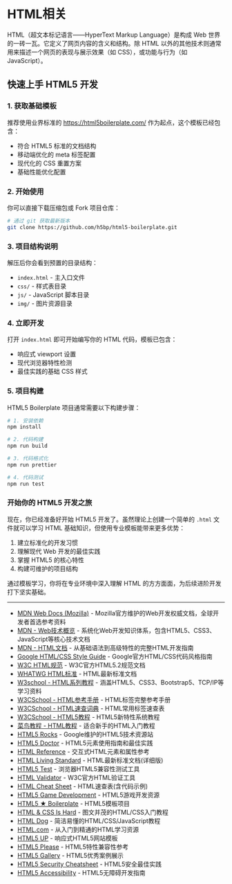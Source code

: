 # HTML相关

HTML（超文本标记语言——HyperText Markup Language）是构成 Web 世界的一砖一瓦。它定义了网页内容的含义和结构。除 HTML 以外的其他技术则通常用来描述一个网页的表现与展示效果（如 CSS），或功能与行为（如 JavaScript）。

## 快速上手 HTML5 开发

### 1. 获取基础模板

推荐使用业界标准的 <https://html5boilerplate.com/> 作为起点，这个模板已经包含：

- 符合 HTML5 标准的文档结构
- 移动端优化的 meta 标签配置
- 现代化的 CSS 重置方案
- 基础性能优化配置

### 2. 开始使用

你可以直接下载压缩包或 Fork 项目仓库：

```bash
# 通过 git 获取最新版本
git clone https://github.com/h5bp/html5-boilerplate.git
```

### 3. 项目结构说明

解压后你会看到预置的目录结构：

- `index.html` - 主入口文件
- `css/` - 样式表目录
- `js/` - JavaScript 脚本目录
- `img/` - 图片资源目录

### 4. 立即开发

打开 `index.html` 即可开始编写你的 HTML 代码，模板已包含：

- 响应式 viewport 设置
- 现代浏览器特性检测
- 最佳实践的基础 CSS 样式

### 5. 项目构建

HTML5 Boilerplate 项目通常需要以下构建步骤：

```bash
# 1. 安装依赖
npm install

# 2. 代码构建
npm run build

# 3. 代码格式化
npm run prettier

# 4. 代码测试
npm run test
```

### 开始你的 HTML5 开发之旅

现在，你已经准备好开始 HTML5 开发了。虽然理论上创建一个简单的 `.html` 文件就可以学习 HTML 基础知识，但使用专业模板能带来更多优势：

1. 建立标准化的开发习惯
2. 理解现代 Web 开发的最佳实践
3. 掌握 HTML5 的核心特性
4. 构建可维护的项目结构

通过模板学习，你将在专业环境中深入理解 HTML 的方方面面，为后续进阶开发打下坚实基础。

---

- [MDN Web Docs (Mozilla)​](https://developer.mozilla.org/zh-CN/) - Mozilla官方维护的Web开发权威文档，全球开发者首选参考资料
- [MDN - Web技术概览](https://developer.mozilla.org/zh-CN/docs/Web) - 系统化Web开发知识体系，包含HTML5、CSS3、JavaScript等核心技术文档
- [MDN - HTML文档](https://developer.mozilla.org/zh-CN/docs/Web/HTML) - 从基础语法到高级特性的完整HTML开发指南
- [Google HTML/CSS Style Guide](https://google.github.io/styleguide/htmlcssguide.html) - Google官方HTML/CSS代码风格指南
- [W3C HTML规范](https://www.w3.org/TR/html52/) - W3C官方HTML5.2规范文档
- [WHATWG HTML标准](https://html.spec.whatwg.org/) - HTML最新标准文档
- [W3school - HTML系列教程](https://www.w3school.com.cn/h.asp) - 涵盖HTML5、CSS3、Bootstrap5、TCP/IP等学习资料
- [W3CSchool - HTML参考手册](https://www.w3cschool.cn/htmltags/) - HTML标签完整参考手册
- [W3CSchool - HTML速查词典](https://www.w3cschool.cn/html/dict) - HTML常用标签速查表
- [W3CSchool - HTML5教程](https://www.w3cschool.cn/html5/) - HTML5新特性系统教程
- [菜鸟教程 - HTML教程](https://www.runoob.com/html/html-tutorial.html) - 适合新手的HTML入门教程
- [HTML5 Rocks](https://www.html5rocks.com/) - Google维护的HTML5技术资源站
- [HTML5 Doctor](http://html5doctor.com/) - HTML5元素使用指南和最佳实践
- [HTML Reference](https://htmlreference.io/) - 交互式HTML元素和属性参考
- [HTML Living Standard](https://html.spec.whatwg.org/multipage/) - HTML最新标准文档(详细版)
- [HTML5 Test](https://html5test.com/) - 浏览器HTML5兼容性测试工具
- [HTML Validator](https://validator.w3.org/) - W3C官方HTML验证工具
- [HTML Cheat Sheet](https://htmlcheatsheet.com/) - HTML速查表(含代码示例)
- [HTML5 Game Development](https://html5gamedevelopment.com/) - HTML5游戏开发资源
- [HTML5 ★ Boilerplate](https://html5boilerplate.com/) - HTML5模板项目
- [HTML & CSS Is Hard](https://internetingishard.netlify.app/) - 图文并茂的HTML/CSS入门教程
- [HTML Dog](https://htmldog.com/) - 简洁易懂的HTML/CSS/JavaScript教程
- [HTML.com](https://html.com/) - 从入门到精通的HTML学习资源
- [HTML5 UP](https://html5up.net/) - 响应式HTML5网站模板
- [HTML5 Please](https://html5please.com/) - HTML5特性兼容性参考
- [HTML5 Gallery](http://html5gallery.com/) - HTML5优秀案例展示
- [HTML5 Security Cheatsheet](https://html5sec.org/) - HTML5安全最佳实践
- [HTML5 Accessibility](https://www.html5accessibility.com/) - HTML5无障碍开发指南
